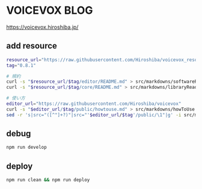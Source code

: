# VOICEVOX BLOG

https://voicevox.hiroshiba.jp/

## add resource

```bash
resource_url="https://raw.githubusercontent.com/Hiroshiba/voicevox_resource"
tag="0.8.1"

# 規約
curl -s "$resource_url/$tag/editor/README.md" > src/markdowns/softwareReadme.md
curl -s "$resource_url/$tag/core/README.md" > src/markdowns/libraryReadme.md

# 使い方
editor_url="https://raw.githubusercontent.com/Hiroshiba/voicevox"
curl -s "$editor_url/$tag/public/howtouse.md" > src/markdowns/howToUse.md
sed -r 's|src="([^"]+?)"|src="'$editor_url/$tag'/public/\1"|g' -i src/markdowns/howToUse.md
```

## debug

```bash
npm run develop
```

## deploy

```bash
npm run clean && npm run deploy
```
